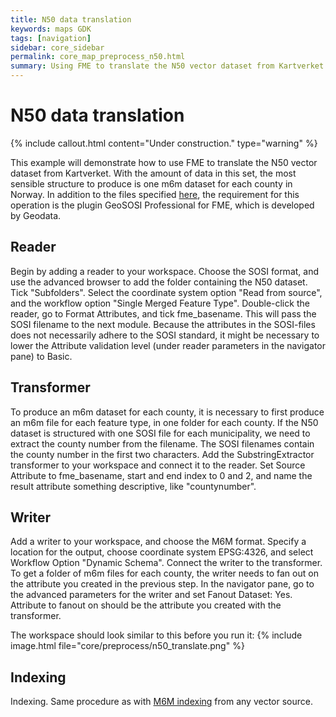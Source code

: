 ```yaml
---
title: N50 data translation
keywords: maps GDK
tags: [navigation]
sidebar: core_sidebar
permalink: core_map_preprocess_n50.html
summary: Using FME to translate the N50 vector dataset from Kartverket.
---
```


# N50 data translation

{% include callout.html content="Under construction." type="warning" %}

This example will demonstrate how to use FME to translate the N50 vector dataset from Kartverket. With the amount of data in this set, the most sensible structure to produce is one m6m dataset for each county in Norway. 
In addition to the files specified [here](./core_map_preprocess_fme.html), the requirement for this operation is the plugin GeoSOSI Professional for FME, which is developed by Geodata.

## Reader

Begin by adding a reader to your workspace. Choose the SOSI format, and use the advanced browser to add the folder containing the N50 dataset. Tick "Subfolders". Select the coordinate system option "Read from source", and the workflow option "Single Merged Feature Type". Double-click the reader, go to Format Attributes, and tick fme_basename. This will pass the SOSI filename to the next module. Because the attributes in the SOSI-files does not necessarily adhere to the SOSI standard, it might be necessary to lower the Attribute validation level (under reader parameters in the navigator pane) to Basic.

## Transformer

To produce an m6m dataset for each county, it is necessary to first produce an m6m file for each feature type, in one folder for each county. If the N50 dataset is structured with one SOSI file for each municipality, we need to extract the county number from the filename. The SOSI filenames contain the county number in the first two characters. Add the SubstringExtractor transformer to your workspace and connect it to the reader. Set Source Attribute to fme_basename, start and end index to 0 and 2, and name the result attribute something descriptive, like "countynumber".

## Writer

Add a writer to your workspace, and choose the M6M format. Specify a location for the output, choose coordinate system EPSG:4326, and select Workflow Option "Dynamic Schema". Connect the writer to the transformer. To get a folder of m6m files for each county, the writer needs to fan out on the attribute you created in the previous step. In the navigator pane, go to the advanced parameters for the writer and set Fanout Dataset: Yes. Attribute to fanout on should be the attribute you created with the transformer.

The workspace should look similar to this before you run it:
{% include image.html file="core/preprocess/n50_translate.png" %}

## Indexing

Indexing. Same procedure as with [M6M indexing](./core_map_preprocess_m6m_indexing.html) from any vector source.
